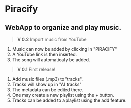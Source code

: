 # Piracify
## WebApp to organize and play music.

> **V 0.2** Import music from YouTube

1. Music can now be added by clicking in "PIRACIFY"
1. A YouTube link is then inserted.
1. The song will automatically be added.


> **V 0.1** First release!

1. Add music files (.mp3) to "tracks".
1. Tracks will show up in "All tracks"
1. The metadata can be edited there.
1. One may create a new playlist using the + button.
1. Tracks can be added to a playlist using the add feature.
